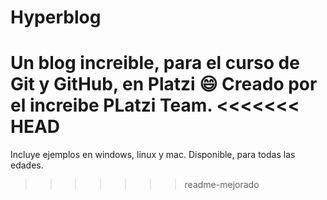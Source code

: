 # Hyperblog
Un blog increible, para el curso de Git y GitHub, en Platzi
:smile:
Creado por el increibe PLatzi Team.
<<<<<<< HEAD
=======
Incluye ejemplos en windows, linux y mac.
Disponible, para todas las edades.
>>>>>>> readme-mejorado
